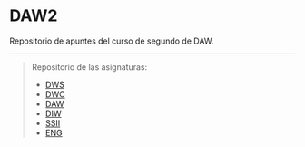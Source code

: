 # DAW2

Repositorio de apuntes del curso de segundo de DAW.

---

> Repositorio de las asignaturas:
>
> - [DWS](https://github.com/daselor/DWS)
> - [DWC](https://github.com/daselor/DWC)
> - [DAW](https://github.com/daselor/DAW)
> - [DIW](https://github.com/daselor/DIW)
> - [SSII](https://github.com/daselor/SSII)
> - [ENG](https://github.com/daselor/ENG)
